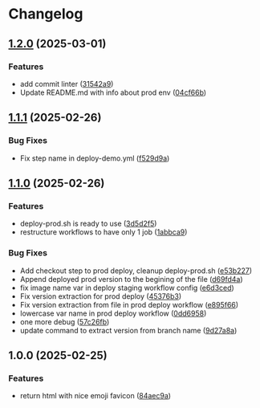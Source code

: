 # Changelog

## [1.2.0](https://github.com/yb172/deploydocus/compare/v1.1.1...v1.2.0) (2025-03-01)


### Features

* add commit linter ([31542a9](https://github.com/yb172/deploydocus/commit/31542a907ecc691b67ddd0a02c0a5a9e89c34785))
* Update README.md with info about prod env ([04cf66b](https://github.com/yb172/deploydocus/commit/04cf66be64866ea2a0390c594f93cdf05860c0a9))

## [1.1.1](https://github.com/yb172/deploydocus/compare/v1.1.0...v1.1.1) (2025-02-26)


### Bug Fixes

* Fix step name in deploy-demo.yml ([f529d9a](https://github.com/yb172/deploydocus/commit/f529d9af6e0aa65f5dff44436008d602c5d8c580))

## [1.1.0](https://github.com/yb172/deploydocus/compare/v1.0.0...v1.1.0) (2025-02-26)


### Features

* deploy-prod.sh is ready to use ([3d5d2f5](https://github.com/yb172/deploydocus/commit/3d5d2f515d18ab1f48bbc78ee76c7c1085545dbf))
* restructure workflows to have only 1 job ([1abbca9](https://github.com/yb172/deploydocus/commit/1abbca9c490b8d7f86aacbc12c4e0d53b955a4e2))


### Bug Fixes

* Add checkout step to prod deploy, cleanup deploy-prod.sh ([e53b227](https://github.com/yb172/deploydocus/commit/e53b22700b2429537a6f1ddcf2900cfa98a5e766))
* Append deployed prod version to the begining of the file ([d69fd4a](https://github.com/yb172/deploydocus/commit/d69fd4a1333a7344078c212fc2492b5fece67ae7))
* fix image name var in deploy staging workflow config ([e6d3ced](https://github.com/yb172/deploydocus/commit/e6d3ced26bc3d17b5fa288ed24d21e04d4b64266))
* Fix version extraction for prod deploy ([45376b3](https://github.com/yb172/deploydocus/commit/45376b347708433185baca31fd96fb118a225375))
* Fix version extraction from file in prod deploy workflow ([e895f66](https://github.com/yb172/deploydocus/commit/e895f665faf1cbfac3232eee5801f4b74d4b5f5d))
* lowercase var name in prod deploy workflow ([0dd6958](https://github.com/yb172/deploydocus/commit/0dd6958c87080627978a9ad3bb65e3d50a05c984))
* one more debug ([57c26fb](https://github.com/yb172/deploydocus/commit/57c26fb6b9b1522bd51e80f90e0fe90bf9aa3027))
* update command to extract version from branch name ([9d27a8a](https://github.com/yb172/deploydocus/commit/9d27a8a9b46990f392fd3a28ea322b65bea122a4))

## 1.0.0 (2025-02-25)


### Features

* return html with nice emoji favicon ([84aec9a](https://github.com/yb172/deploydocus/commit/84aec9a2fc3c13cb8cefbd3c868ac3720c51269f))
